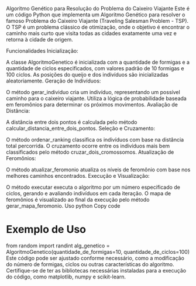
Algoritmo Genético para Resolução do Problema do Caixeiro Viajante
Este é um código Python que implementa um Algoritmo Genético para resolver o famoso Problema do Caixeiro Viajante (Traveling Salesman Problem - TSP). O TSP é um problema clássico de otimização, onde o objetivo é encontrar o caminho mais curto que visita todas as cidades exatamente uma vez e retorna à cidade de origem.

Funcionalidades
Inicialização:

A classe AlgoritmoGenetico é inicializada com a quantidade de formigas e a quantidade de ciclos especificados, com valores padrão de 10 formigas e 100 ciclos.
As posições do queijo e dos indivíduos são inicializadas aleatoriamente.
Geração de Indivíduos:

O método gerar_individuo cria um indivíduo, representando um possível caminho para o caixeiro viajante.
Utiliza a lógica de probabilidade baseada em feromônios para determinar os próximos movimentos.
Avaliação de Distância:

A distância entre dois pontos é calculada pelo método calcular_distancia_entre_dois_pontos.
Seleção e Cruzamento:

O método ordenar_ranking classifica os indivíduos com base na distância total percorrida.
O cruzamento ocorre entre os indivíduos mais bem classificados pelo método cruzar_dois_cromossomos.
Atualização de Feromônios:

O método atualizar_feromonio atualiza os níveis de feromônio com base nos melhores caminhos encontrados.
Execução e Visualização:

O método executar executa o algoritmo por um número especificado de ciclos, gerando e avaliando indivíduos em cada iteração.
O mapa de feromônios é visualizado ao final da execução pelo método gerar_mapa_feromonio.
Uso
python
Copy code
# Exemplo de Uso
from random import randint
alg_genetico = AlgoritmoGenetico(quantidade_de_formigas=10, quantidade_de_ciclos=100)
Este código pode ser ajustado conforme necessário, como a modificação do número de formigas, ciclos ou outras características do algoritmo. Certifique-se de ter as bibliotecas necessárias instaladas para a execução do código, como matplotlib, numpy e scikit-learn.
